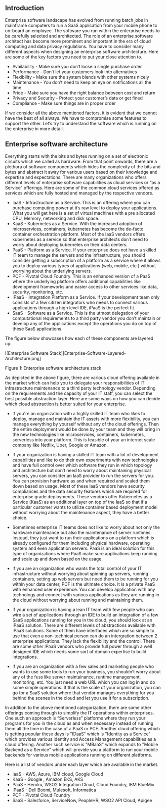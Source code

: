 ## Introduction
Enterprise software landscape has evolved from running batch jobs in mainframe computers to run a SaaS application from your mobile phone to on-board an employee. The software you run within the enterprise needs to be carefully selected and architected. The role of an enterprise software architect has become more prominent and important in the era of cloud computing and data privacy regulations. You have to consider many different aspects when designing an enterprise software architecture. Here are some of the key factors you need to put your close attention to.

- Availability - Make sure you don’t loose a single purchase order
- Performance - Don’t let your customers look into alternatives
- Flexibility - Make sure the system blends with other systems nicely
- Maintenance - You don’t need to keep an eye on notifications all the time
- Price - Make sure you have the right balance between cost and return
- Privacy and Security - Protect your customer’s data or get fined
- Compliance - Make sure things are in proper order

If we consider all the above mentioned factors, it is evident that we cannot have the best of all always. We have to compromise some features to support the other. Let’s try to understand the software which is running on the enterprise in more detail.

## Enterprise software architecture
Everything starts with the bits and bytes running on a set of electronic circuits which we called as hardware. From that point onwards, there are a plethora of software components which hides the complexity of the bits and bytes and abstract it away for various users based on their knowledge and expertise and expectations. There are many organizations who offers different levels of enterprise software capabilities as cloud services or “as a Service” offerings. Here are some of the common cloud services offered as services which are fully hosted and managed by the respective vendors. 

- IaaS - Infrastructure as a Service. This is an offering where you can purchase computing power at it’s raw level to deploy your applications. What you will get here is a set of virtual machines with a pre allocated CPU, Memory, networking and disk space. 
- KaaS - Kubernetes as a Service. With the increased adoption of microservices, containers, kubernetes has become the de-facto container orchestration platform. Most of the IaaS vendors offers kubernetes as a service so that enterprise architects don’t need to worry about deploying kubernetes on their data centers. 
- PaaS - Platform as a Service. If your enterprise does not have a skilled IT team to manage the servers and the infrastructure, you should consider getting a subscription of a platform as a service where it allows you to deploy various types of applications (web, mobile, etc.) without worrying about the underlying servers. 
- PCF - Pivotal Cloud Foundry. This is an enhanced version of a PaaS where the underlying platform offers additional capabilities like development frameworks and easier access to other services like data, security, monitoring, etc. 
- IPaaS - Integration Platform as a Service. If your development team only consists of a few citizen integrators who needs to connect various applications through a high level IDE, iPaaS is the perfect fit.
- SaaS - Software as a Service. This is the utmost delegation of your computational requirements to a third party vendor you don’t maintain or develop any of the applications except the operations you do on top of these SaaS applications. 

The figure below showcases how each of these components are layered up.


!(Enterprise Software Stack)[Enterprise-Software-Layered-Architecture.png]

Figure 1: Enterprise software architecture stack



As depicted in the above figure, there are various cloud offering available in the market which can help you to delegate your responsibilities of IT infrastructure maintenance to a third party technology vendor. Depending on the requirements and the capacity of your IT staff, you can select the best possible abstraction layer. Here are some ways on how you can decide which cloud abstraction is better suited for your enterprise. 

- If you're an organization with a highly skilled IT team who likes to deploy, manage and maintain the IT assets with more flexibility, you can manage everything by yourself without any of the cloud offerings. Then the entire deployment would be done by your team and they will bring in the new technologies like microservices, containers, kubernetes, serverless into your platform. This is feasible of your an internet scale company like Netflix, Uber, Google or Amazon. 

- If your organization is having a skilled IT team with a lot of development capabilities and like to do their own experiments with new technologies and have full control over which software they run in which topology and architecture but don’t need to worry about maintaining physical servers, you can consider an IaaS provider to run the servers for you. You can provision hardware as and when required and scaled them down based on usage. Most of these IaaS vendors have security compliances and the data security features which are required for enterprise grade deployments. These vendors offer Kubernetes as a Service (KaaS) as an additional layer on top of the IaaS so that if a particular customer wants to utilize container based deployment model without worrying about the maintenance aspect, they have a better choice. 

- Sometimes enterprise IT teams does not like to worry about not only the hardware maintenance but also the maintenance of server runtimes. Instead, they just want to run their applications on a platform which is already configured for them including physical hardware, operating system and even application servers. PaaS is an ideal solution for this type of organizations where PaaS make sure applications keep running and scale up and down based on the usage. 

- If you are an organization who wants the total control of your IT infrastructure without worrying about spinning up servers, running containers, setting up web servers but need them to be running for you within your data center, PCF is the ultimate choice. It is a private PaaS with enhanced user experience. You can develop application with any technology and connect with various applications as they are running in the cloud without worrying about running and maintaining them. 

- If your organization is having a lean IT team with few people who can wire a set of applications through an IDE to build an integration of a few SaaS applications running for you in the cloud, you should look at an IPaaS solution. There are different levels of abstractions available with IPaaS solutions. Some of them have interfaces which are so simple to use that even a non-technical person can do an intergration between 2 enterprise applications. They lack the flexibility and the control. There are some other IPaaS vendors who provide full power through a well designed IDE which needs some sort of domain expertise to build integrations. 

- If you are an organization with a few sales and marketing people who wants to use some tools to run your business, you shouldn’t worry about any of the fuss like server maintainance, runtime management, monitoring, etc. You just need a web URL which you can log in and do some simple operations. If that is the scale of your organization, you can go for a SaaS solution where that vendor manages everything for you behind the scenes in the cloud and let you use it for a subscription.


In addition to the above mentioned categorization, there are some other offerings coming through to simplify the IT operations within enterprises. One such an approach is “Serverless” platforms where they run your programs for you in the cloud as and when necessary instead of running them all the time in the case of a PaaS or PCF. Another cloud offering which is getting popular these days is "IDaaS" which is "Identity as a Service" which provides various Identity and Access Management capabilities as a cloud offering. Another such service is "MBaaS" which expands to "Mobile Backend as a Service" which will provide you a platform to run your mobile backends for various mobile applications running on different platforms. 

Here is a list of vendors under each layer which are available in the market.

- IaaS - AWS, Azure, IBM cloud, Google Cloud
- KaaS - Google , Amazon EKS, AKS
- PaaS - Heroku, WSO2 Integration Cloud, Cloud Foundry, IBM BlueMix
- IPaaS - Dell Boomi, Mulesoft, Informatica
- PCF - Pivotal Cloud Foundry
- SaaS - Salesforce, ServiceNow, PeopleHR, WSO2 API Cloud, Apigee




